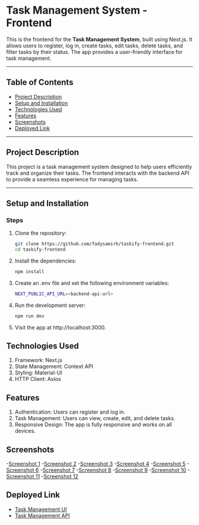 # Task Management System - Frontend

This is the frontend for the **Task Management System**, built using Next.js. It allows users to register, log in, create tasks, edit tasks, delete tasks, and filter tasks by their status. The app provides a user-friendly interface for task management.

---

## Table of Contents

- [Project Description](#project-description)
- [Setup and Installation](#setup-and-installation)
- [Technologies Used](#technologies-used)
- [Features](#features)
- [Screenshots](#screenshots)
- [Deployed Link](#deployed-link)

---

## Project Description

This project is a task management system designed to help users efficiently track and organize their tasks. The frontend interacts with the backend API to provide a seamless experience for managing tasks.

---
## Setup and Installation
### Steps
1. Clone the repository:
   ```bash
   git clone https://github.com/fadysamirh/taskify-frontend.git
   cd taskify-frontend
   ```
2. Install the dependencies:
   ```bash
   npm install
   ```
3. Create an .env file and set the following environment variables:
    ```bash
    NEXT_PUBLIC_API_URL=<backend-api-url>
    ```
4. Run the development server:
    ```bash
    npm run dev
    ```
5. Visit the app at http://localhost:3000.

## Technologies Used
1. Framework: Next.js
2. State Management: Context API
3. Styling: Material-UI
4. HTTP Client: Axios

## Features
1. Authentication: Users can register and log in.
2. Task Management: Users can view, create, edit, and delete tasks.
3. Responsive Design: The app is fully responsive and works on all devices.

## Screenshots
-[Screenshot 1](https://i.ibb.co/Yj57cmM/Screenshot-2024-12-09-at-9-36-49-AM.png)
-[Screenshot 2](https://i.ibb.co/JB4yb02/Screenshot-2024-12-09-at-9-37-04-AM.png)
-[Screenshot 3](https://i.ibb.co/Lgjpvgr/Screenshot-2024-12-09-at-9-37-15-AM.png)
-[Screenshot 4](https://i.ibb.co/h8rvvT5/Screenshot-2024-12-09-at-9-37-27-AM.png)
-[Screenshot 5](https://i.ibb.co/Nj7qcMr/Screenshot-2024-12-09-at-9-37-45-AM.png)
-[Screenshot 6](https://i.ibb.co/sb928Nc/Screenshot-2024-12-09-at-9-37-57-AM.png)
-[Screenshot 7](https://i.ibb.co/PZkVThx/Screenshot-2024-12-09-at-9-38-27-AM.png)
-[Screenshot 8](https://i.ibb.co/2ZdG091/Screenshot-2024-12-09-at-9-38-36-AM.png)
-[Screenshot 9](https://i.ibb.co/1mbgwpD/Screenshot-2024-12-09-at-9-38-55-AM.png)
-[Screenshot 10](https://i.ibb.co/DW6DwmH/Screenshot-2024-12-09-at-9-39-07-AM.png)
-[Screenshot 11](https://i.ibb.co/t3DVXDz/Screenshot-2024-12-09-at-9-39-15-AM.png)
-[Screenshot 12](https://i.ibb.co/SKhh5F3/Screenshot-2024-12-09-at-9-39-25-AM.png)
## Deployed Link
- [Task Management UI](https://taskify-frontend-git-main-fady-samirs-projects.vercel.app/)
- [Task Management API](https://taskify-api.inplace-eg.com/)
